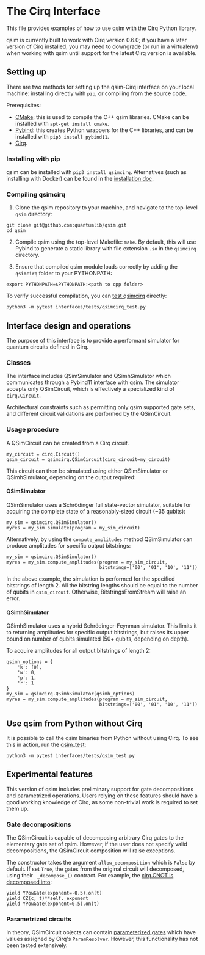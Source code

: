 # The Cirq Interface

This file provides examples of how to use qsim with the
[Cirq](https://github.com/quantumlib/cirq) Python library.

qsim is currently built to work with Cirq version 0.6.0; if you have a later
version of Cirq installed, you may need to downgrade (or run in a virtualenv)
when working with qsim until support for the latest Cirq version is available.


## Setting up

There are two methods for setting up the qsim-Cirq interface on your local
machine: installing directly with `pip`, or compiling from the source code.

Prerequisites:
- [CMake](https://cmake.org/): this is used to compile the C++ qsim libraries.
CMake can be installed with `apt-get install cmake`.
- [Pybind](https://github.com/pybind): this creates Python wrappers for the C++
libraries, and can be installed with `pip3 install pybind11`.
- [Cirq](https://cirq.readthedocs.io/en/stable/install.html).

### Installing with pip

qsim can be installed with `pip3 install qsimcirq`. Alternatives (such as
installing with Docker) can be found in the [installation doc](/docs/install.md).

### Compiling qsimcirq

1. Clone the qsim repository to your machine, and navigate to the top-level
`qsim` directory:
```
git clone git@github.com:quantumlib/qsim.git
cd qsim
```

2. Compile qsim using the top-level Makefile: `make`. By default, this will use
Pybind to generate a static library with file extension `.so` in the `qsimcirq`
directory.

3. Ensure that compiled qsim module loads correctly by adding the `qsimcirq`
folder to your PYTHONPATH:
```
export PYTHONPATH=$PYTHONPATH:<path to cpp folder>
```

To verify successful compilation, you can 
[test qsimcirq](interfaces/tests/qsimcirq_test.py) directly:
```
python3 -m pytest interfaces/tests/qsimcirq_test.py
```


## Interface design and operations

The purpose of this interface is to provide a performant simulator for quantum
circuits defined in Cirq. 

### Classes

The interface includes QSimSimulator and QSimhSimulator which communicates
through a Pybind11 interface with qsim. The simulator accepts only QSimCircuit,
which is effectively a specialized kind of `cirq.Circuit`.

Architectural constraints such as permitting only qsim supported
gate sets, and different circuit validations are performed by the
QSimCircuit.

### Usage procedure

A QSimCircuit can be created from a Cirq circuit.
```
my_circuit = cirq.Circuit()
qsim_circuit = qsimcirq.QSimCircuit(cirq_circuit=my_circuit)
```

This circuit can then be simulated using either QSimSimulator or
QSimhSimulator, depending on the output required:

#### QSimSimulator

QSimSimulator uses a Schrödinger full state-vector simulator, suitable for
acquiring the complete state of a reasonably-sized circuit (~35 qubits):
```
my_sim = qsimcirq.QSimSimulator()
myres = my_sim.simulate(program = my_sim_circuit)
```

Alternatively, by using the `compute_amplitudes` method QSimSimulator can
produce amplitudes for specific output bitstrings:
```
my_sim = qsimcirq.QSimSimulator()
myres = my_sim.compute_amplitudes(program = my_sim_circuit,
                                  bitstrings=['00', '01', '10', '11'])
```
In the above example, the simulation is performed for the specified bitstrings
of length 2. All the bitstring lengths should be equal to the number of qubits
in `qsim_circuit`. Otherwise, BitstringsFromStream will raise an error.

#### QSimhSimulator

QSimhSimulator uses a hybrid Schrödinger-Feynman simulator. This limits it to
returning amplitudes for specific output bitstrings, but raises its upper
bound on number of qubits simulated (50+ qubits, depending on depth).

To acquire amplitudes for all output bitstrings of length 2:
```
qsimh_options = {
    'k': [0],
    'w': 0,
    'p': 1,
    'r': 1
}
my_sim = qsimcirq.QSimhSimulator(qsimh_options)
myres = my_sim.compute_amplitudes(program = my_sim_circuit,
                                  bitstrings=['00', '01', '10', '11'])
```


## Use qsim from Python without Cirq

It is possible to call the qsim binaries from Python without using Cirq.
To see this in action, run the [qsim_test](interfaces/tests/qsim_test.py):
```
python3 -m pytest interfaces/tests/qsim_test.py
```


## Experimental features

This version of qsim includes preliminary support for gate decompositions and
parametrized operations. Users relying on these features should have a good
working knowledge of Cirq, as some non-trivial work is required to set them up.

### Gate decompositions

The QSimCircuit is capable of decomposing arbitrary Cirq gates to the
elementary gate set of qsim. However, if the user does not specify valid
decompositions, the QSimCircuit composition will raise exceptions.

The constructor takes the argument `allow_decomposition` which is `False` by
default. If set `True`, the gates from the original circuit will decomposed,
using their ` _decompose_()` contract. For example, the
[cirq.CNOT is decomposed into](https://github.com/quantumlib/Cirq/blob/49b2f193ad99ce6770831330c19963bfa5c66f19/cirq/ops/common_gates.py#L829):
```
yield YPowGate(exponent=-0.5).on(t)
yield CZ(c, t)**self._exponent
yield YPowGate(exponent=0.5).on(t)
```

### Parametrized circuits

In theory, QSimCircuit objects can contain
[parameterized gates](https://cirq.readthedocs.io/en/stable/tutorial.html#parameterizing-the-ansatz)
which have values assigned by Cirq's `ParamResolver`. However, this
functionality has not been tested extensively.
